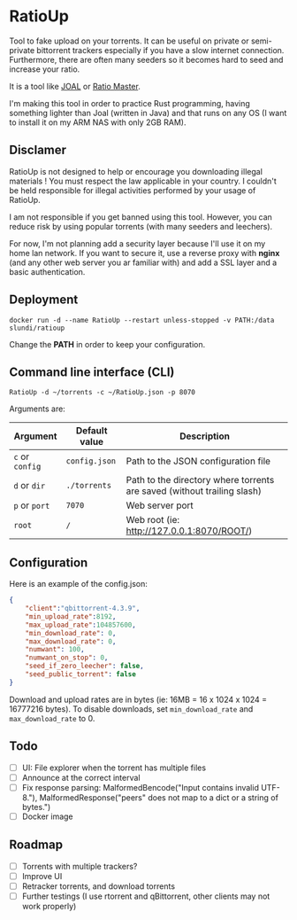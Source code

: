 # RatioUp

Tool to fake upload on your torrents. It can be useful on private or semi-private bittorrent trackers especially if you have a slow internet connection. Furthermore,
there are often many seeders so it becomes hard to seed and increase your ratio.

It is a tool like [JOAL](https://github.com/anthonyraymond/joal) or [Ratio Master](http://ratiomaster.net/).

I'm making this tool in order to practice Rust programming, having something lighter than Joal (written in Java) and that runs on any OS (I want to install it on my ARM NAS with only 2GB RAM).

## Disclamer

RatioUp is not designed to help or encourage you downloading illegal materials ! You must respect the law applicable in your country. I couldn't be held responsible for illegal activities performed by your usage of RatioUp.

I am not responsible if you get banned using this tool. However, you can reduce risk by using popular torrents (with many seeders and leechers).

For now, I'm not planning add a security layer because I'll use it on my home lan network. If you want to secure it, use a reverse proxy with **nginx** (and any other web server you ar familiar with) and add a SSL layer and a basic authentication.

## Deployment

```shell
docker run -d --name RatioUp --restart unless-stopped -v PATH:/data slundi/ratioup
```

Change the **PATH** in order to keep your configuration.

## Command line interface (CLI)

```shell
RatioUp -d ~/torrents -c ~/RatioUp.json -p 8070
```

Arguments are:

| Argument        | Default value | Description                                                              |
|-----------------|---------------|--------------------------------------------------------------------------|
| `c` or `config` | `config.json` | Path to the JSON configuration file                                      |
| `d` or `dir`    | `./torrents`  | Path to the directory where torrents are saved (without trailing slash)  |
| `p` or `port`   | `7070`        | Web server port                                                          |
| `root`          | `/`           | Web root (ie: <http://127.0.0.1:8070/ROOT/>)                             |

## Configuration

Here is an example of the config.json:

```json
{
    "client":"qbittorrent-4.3.9",
    "min_upload_rate":8192,
    "max_upload_rate":104857600,
    "min_download_rate": 0,
    "max_download_rate": 0,
    "numwant": 100,
    "numwant_on_stop": 0,
    "seed_if_zero_leecher": false,
    "seed_public_torrent": false
}
```

Download and upload rates are in bytes (ie: 16MB = 16 x 1024 x 1024 = 16777216 bytes).
To disable downloads, set `min_download_rate` and `max_download_rate` to 0.

## Todo

- [ ] UI: File explorer when the torrent has multiple files
- [ ] Announce at the correct interval
- [ ] Fix response parsing: MalformedBencode("Input contains invalid UTF-8."), MalformedResponse("peers" does not map to a dict or a string of bytes.")
- [ ] Docker image

## Roadmap

- [ ] Torrents with multiple trackers?
- [ ] Improve UI
- [ ] Retracker torrents, and download torrents
- [ ] Further testings (I use rtorrent and qBittorrent, other clients may not work properly)
